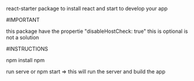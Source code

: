 react-starter package to install react and start to develop your app

#IMPORTANT

this package have the propertie "disableHostCheck: true" this is optional is not a solution

#INSTRUCTIONS

npm install npm

run serve or npm start => this will run the server and build the app
